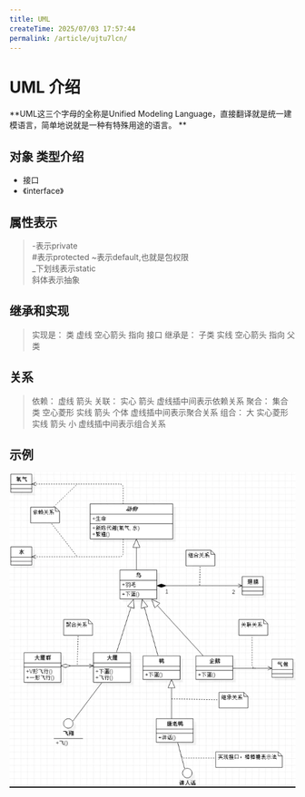 ```yaml
---
title: UML
createTime: 2025/07/03 17:57:44
permalink: /article/ujtu7lcn/
---
```



# UML 介绍
**UML这三个字母的全称是Unified Modeling Language，直接翻译就是统一建模语言，简单地说就是一种有特殊用途的语言。 **

## 对象 类型介绍
- 接口
 - 《interface》


## 属性表示
> -表示private  
> #表示protected 
> ~表示default,也就是包权限  
> _下划线表示static  
> 斜体表示抽象


## 继承和实现
> 实现是： 类 虚线 空心箭头  指向 接口
> 继承是： 子类 实线 空心箭头  指向 父类


## 关系

> 依赖： 虚线 箭头
> 关联： 实心 箭头 虚线插中间表示依赖关系
> 聚合： 集合类 空心菱形 实线  箭头  个体 虚线插中间表示聚合关系
> 组合： 大 实心菱形 实线 箭头 小  虚线插中间表示组合关系


## 示例
![20200719112544436](../../../resource/images/16379167782635.png)



